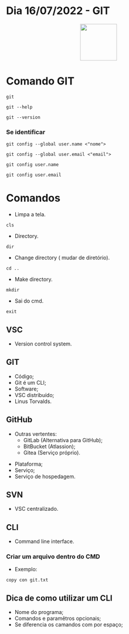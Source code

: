 # Dia 16/07/2022  - GIT

<center>
<img src="https://cdn-icons.flaticon.com/png/512/4494/premium/4494740.png?token=exp=1657992341~hmac=6d15e1e608588722450060a24e7a1509" width="100px">
</center>

# Comando GIT
```
git 
```
```
git --help
```
```
git --version
```
### Se identificar
```
git config --global user.name <"nome">
```
```
git config --global user.email <"email">
```
```
git config user.name
```
```
git config user.email
```


###


# Comandos
- Limpa a tela.
```
cls 
```
- Directory.
```
dir
```
- Change directory ( mudar de diretório).
```
cd ..
```
- Make directory.
```
mkdir
```
- Sai do cmd.
```
exit
```

## VSC
- Version control system.
## GIT
- Código;
- Git é um CLI;
- Software;
- VSC distribuído;
- Linus Torvalds.
## GitHub
+ Outras vertentes:
    - GitLab (Alternativa para GitHub);
    - BitBucket (Atlassion);
    - Gitea (Serviço próprio).
- Plataforma;
- Serviço;
- Serviço de hospedagem.
## SVN
- VSC centralizado.
## CLI
- Command line interface.
### Criar um arquivo dentro do CMD
- Exemplo:
```
copy con git.txt
```
## Dica de como utilizar um CLI
- Nome do programa;
- Comandos e paramêtros opcionais;
- Se diferencia os camandos com por espaço;